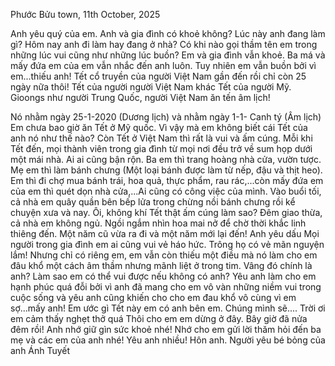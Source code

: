 Phước Bửu town, 11th October, 2025

Anh yêu quý của em.
Anh và gia đình có khoẻ không? Lúc này anh đang làm gì? Hôm nay anh đi làm hay đang ở nhà? Có khi nào gọi thầm tên em trong những lúc vui cũng như những lúc buồn?
Em và gia đình vẫn khoẻ. Ba má và mấy đứa em của em vẫn nhắc đến anh luôn. Tuy nhiên em vẫn buồn bởi vì em...thiếu anh!
Tết cổ truyền của người Việt Nam gần đến rồi chỉ còn 25 ngày nữa thôi! Tết của người người Việt Nam khác Tết của người Mỹ. Gioongs như người Trung Quốc, người Việt Nam ăn tến âm lịch!

Nó nhằm ngày 25-1-2020 (Dương lịch) và nhằm ngày 1-1- Canh tý (Âm lịch)
Em chưa bao giờ ăn Tết ở Mỹ quốc. Vì vậy mà em không biết cái Tết của anh nó như thế nào?
Còn Tết ở Việt Nam thì rất là vui và ấm cúng. Mỗi khi Tết đến, mọi thành viên trong gia đình từ mọi nơi đều trở về sum họp dưới một mái nhà. Ai ai cũng bận rộn.
Ba em thì trang hoàng nhà cửa, vườn tược. Mẹ em thì làm bánh chưng (Một loại bánh được làm từ nếp, đậu và thịt heo). Em thì đi chợ mua bánh trái, hoa quả, thực phẩm, rau rác,...còn mấy đứa em của em thì quét dọn nhà cửa,...Ai cũng có công việc của mình.
Vào buổi tối, cả nhà em quây quần bên bếp lửa trong chừng nồi bánh chưng rồi kể chuyện xưa và nay. Ôi, không khí Tết thật ấm cúng làm sao? Đêm giao thừa, cả nhà em không ngủ. Ngồi ngắm nhìn hoa mai nở để chờ thời khắc linh thiêng đến. Một năm cũ vừa ra đi và một năm mới lại đến!
Anh yêu dấu
Mọi người trong gia đình em ai cũng vui vẻ háo hức. Trông họ có vẻ mãn nguyện lắm! Nhưng chỉ có riêng em, em vẫn còn thiếu một điều mà nó làm cho em đâu khổ một cách âm thầm nhưng mãnh liệt ở trong tim. Vâng đó chính là anh? Làm sao em có thể vui được nếu không có anh? Yêu anh làm cho em hạnh phúc quá đỗi bởi vì anh đã mang cho em vô vàn những niềm vui trong cuộc sống và yêu anh cũng khiến cho cho em đau khổ vô cùng vì em sợ...mấy anh!
Em ước gì Tết này em có anh bên em. Chúng mình sẽ....
Trời ơi em cảm thấy nghẹt thở quá
Thôi cho em em dừng ở đây. Bây giờ đã nửa đêm rồi! Anh nhớ giữ gìn sức khoẻ nhé! Nhớ cho em gửi lời thăm hỏi đến ba mẹ và các em của anh nhé!
Yêu anh nhiều! Hôn anh.
Người yêu bé bỏng của anh
Ánh Tuyết
